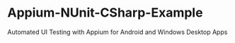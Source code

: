 # Appium-NUnit-CSharp-Example
Automated UI Testing with Appium for Android and Windows Desktop Apps
